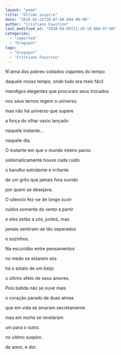 ```yaml
---
layout: "poem"
title: "Último suspiro"
date: "2010-01-22T20:07:00.004-08:00"
author: "Cristiano Faustino"
last_modified_at: "2010-04-05T21:20:19.068-07:00"
categories:
  - "imported"
  - "blogspot"
tags:
  - "blogspot"
  - "Cristiano Faustino"
---
```


N'alma dos pobres coitados viajantes do tempo

daquele nosso tempo, onde tudo era mais fácil

mendigos elegantes que procuram seus trocados

nos seus ternos regem o universo.

mas não há universo que supere

a força do olhar vazio lançado

naquele instante...

naquele dia.

O instante em que o mundo inteiro parou

sistematicamente houve cada ruído

o barulho estridente e irritante

de um grito que jamais fora ouvido

por quem se desejava.

O silencio fez-se de longe ouvir

ruídos somente do vento a partir

e eles estão a sós, juntos, mas

jamais sentiram-se tão separados

e sozinhos.

Na escuridão entre pensamentos

no medo se estarem sós

há o estalo de um beijo

o ultimo afeto de seus amores.

Pois batida não se ouve mais

o coração parado de duas almas

que em vida se amaram secretamente

mas em morte se revelaram

um para o outro.

no ultimo suspiro.

de amor, e dor.